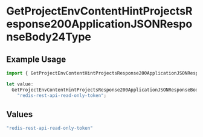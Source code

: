# GetProjectEnvContentHintProjectsResponse200ApplicationJSONResponseBody24Type

## Example Usage

```typescript
import { GetProjectEnvContentHintProjectsResponse200ApplicationJSONResponseBody24Type } from "@vercel/sdk/models/operations/getprojectenv.js";

let value:
  GetProjectEnvContentHintProjectsResponse200ApplicationJSONResponseBody24Type =
    "redis-rest-api-read-only-token";
```

## Values

```typescript
"redis-rest-api-read-only-token"
```
